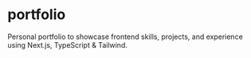 # portfolio
Personal portfolio to showcase frontend skills, projects, and experience using Next.js, TypeScript &amp; Tailwind.
